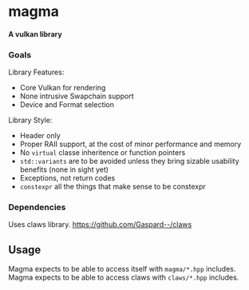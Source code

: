 # magma
#### A vulkan library

### Goals

Library Features:
 - Core Vulkan for rendering
 - None intrusive Swapchain support
 - Device and Format selection

Library Style:
 - Header only
 - Proper RAII support, at the cost of minor performance and memory
 - No `virtual` classe inheritence or function pointers
 - `std::variants` are to be avoided unless they bring sizable usability benefits (none in sight yet)
 - Exceptions, not return codes
 - `constexpr` all the things that make sense to be constexpr

### Dependencies

Uses claws library. https://github.com/Gaspard--/claws


## Usage

Magma expects to be able to access itself with `magma/*.hpp` includes.
Magma expects to be able to access claws with `claws/*.hpp` includes.
